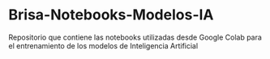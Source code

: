 # Brisa-Notebooks-Modelos-IA
Repositorio que contiene las notebooks utilizadas desde Google Colab para el entrenamiento de los modelos de Inteligencia Artificial
